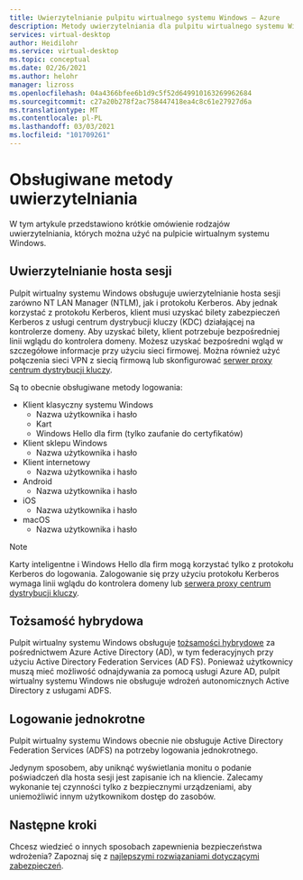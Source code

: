 ```yaml
---
title: Uwierzytelnianie pulpitu wirtualnego systemu Windows — Azure
description: Metody uwierzytelniania dla pulpitu wirtualnego systemu Windows.
services: virtual-desktop
author: Heidilohr
ms.service: virtual-desktop
ms.topic: conceptual
ms.date: 02/26/2021
ms.author: helohr
manager: lizross
ms.openlocfilehash: 04a4366bfee6b1d9c5f52d649910163269962684
ms.sourcegitcommit: c27a20b278f2ac758447418ea4c8c61e27927d6a
ms.translationtype: MT
ms.contentlocale: pl-PL
ms.lasthandoff: 03/03/2021
ms.locfileid: "101709261"
---
```

# <a name="supported-authentication-methods"></a>Obsługiwane metody uwierzytelniania

W tym artykule przedstawiono krótkie omówienie rodzajów uwierzytelniania, których można użyć na pulpicie wirtualnym systemu Windows.

## <a name="session-host-authentication"></a>Uwierzytelnianie hosta sesji

Pulpit wirtualny systemu Windows obsługuje uwierzytelnianie hosta sesji zarówno NT LAN Manager (NTLM), jak i protokołu Kerberos. Aby jednak korzystać z protokołu Kerberos, klient musi uzyskać bilety zabezpieczeń Kerberos z usługi centrum dystrybucji kluczy (KDC) działającej na kontrolerze domeny. Aby uzyskać bilety, klient potrzebuje bezpośredniej linii wglądu do kontrolera domeny. Możesz uzyskać bezpośredni wgląd w szczegółowe informacje przy użyciu sieci firmowej. Można również użyć połączenia sieci VPN z siecią firmową lub skonfigurować [serwer proxy centrum dystrybucji kluczy](key-distribution-center-proxy.md).

Są to obecnie obsługiwane metody logowania:

- Klient klasyczny systemu Windows
    - Nazwa użytkownika i hasło
    - Kart
    - Windows Hello dla firm (tylko zaufanie do certyfikatów)
- Klient sklepu Windows
    - Nazwa użytkownika i hasło
- Klient internetowy
    - Nazwa użytkownika i hasło
- Android
    - Nazwa użytkownika i hasło
- iOS
    - Nazwa użytkownika i hasło
- macOS
    - Nazwa użytkownika i hasło

>[!NOTE]
>Karty inteligentne i Windows Hello dla firm mogą korzystać tylko z protokołu Kerberos do logowania. Zalogowanie się przy użyciu protokołu Kerberos wymaga linii wglądu do kontrolera domeny lub [serwera proxy centrum dystrybucji kluczy](key-distribution-center-proxy.md).

## <a name="hybrid-identity"></a>Tożsamość hybrydowa

Pulpit wirtualny systemu Windows obsługuje [tożsamości hybrydowe](../active-directory/hybrid/whatis-hybrid-identity.md) za pośrednictwem Azure Active Directory (AD), w tym federacyjnych przy użyciu Active Directory Federation Services (AD FS). Ponieważ użytkownicy muszą mieć możliwość odnajdywania za pomocą usługi Azure AD, pulpit wirtualny systemu Windows nie obsługuje wdrożeń autonomicznych Active Directory z usługami ADFS.

## <a name="single-sign-on-sso"></a>Logowanie jednokrotne

Pulpit wirtualny systemu Windows obecnie nie obsługuje Active Directory Federation Services (ADFS) na potrzeby logowania jednokrotnego.

Jedynym sposobem, aby uniknąć wyświetlania monitu o podanie poświadczeń dla hosta sesji jest zapisanie ich na kliencie. Zalecamy wykonanie tej czynności tylko z bezpiecznymi urządzeniami, aby uniemożliwić innym użytkownikom dostęp do zasobów.

## <a name="next-steps"></a>Następne kroki

Chcesz wiedzieć o innych sposobach zapewnienia bezpieczeństwa wdrożenia? Zapoznaj się z [najlepszymi rozwiązaniami dotyczącymi zabezpieczeń](security-guide.md).
